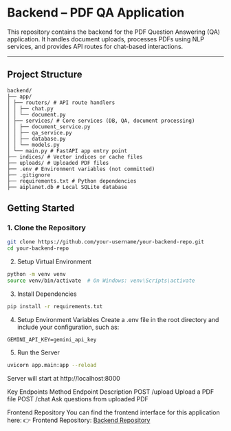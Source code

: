 # Backend – PDF QA Application

This repository contains the backend for the PDF Question Answering (QA) application. It handles document uploads, processes PDFs using NLP services, and provides API routes for chat-based interactions.

---

## Project Structure
```plaintext
backend/
├── app/
│ ├── routers/ # API route handlers
│ │ ├── chat.py
│ │ └── document.py
│ ├── services/ # Core services (DB, QA, document processing)
│ │ ├── document_service.py
│ │ ├── qa_service.py
│ │ ├── database.py
│ │ └── models.py
│ └── main.py # FastAPI app entry point
├── indices/ # Vector indices or cache files
├── uploads/ # Uploaded PDF files
├── .env # Environment variables (not committed)
├── .gitignore
├── requirements.txt # Python dependencies
├── aiplanet.db # Local SQLite database
```


## Getting Started

### 1. Clone the Repository

```bash
git clone https://github.com/your-username/your-backend-repo.git
cd your-backend-repo
```

2. Setup Virtual Environment
```bash
python -m venv venv
source venv/bin/activate  # On Windows: venv\Scripts\activate
```

3. Install Dependencies
```bash
pip install -r requirements.txt
```

4. Setup Environment Variables
Create a .env file in the root directory and include your configuration, such as:
```env
GEMINI_API_KEY=gemini_api_key
```

5. Run the Server
```bash
uvicorn app.main:app --reload
```

Server will start at http://localhost:8000

Key Endpoints
Method	Endpoint	Description
POST	/upload	Upload a PDF file
POST	/chat	Ask questions from uploaded PDF

Frontend Repository
You can find the frontend interface for this application here:
👉 Frontend Repository: [Backend Repository](https://github.com/JAYANTJOSHI001/aiplant-frontend)
